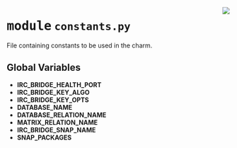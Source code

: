 <!-- markdownlint-disable -->

<a href="../src/constants.py#L0"><img align="right" style="float:right;" src="https://img.shields.io/badge/-source-cccccc?style=flat-square"></a>

# <kbd>module</kbd> `constants.py`
File containing constants to be used in the charm. 

**Global Variables**
---------------
- **IRC_BRIDGE_HEALTH_PORT**
- **IRC_BRIDGE_KEY_ALGO**
- **IRC_BRIDGE_KEY_OPTS**
- **DATABASE_NAME**
- **DATABASE_RELATION_NAME**
- **MATRIX_RELATION_NAME**
- **IRC_BRIDGE_SNAP_NAME**
- **SNAP_PACKAGES**


